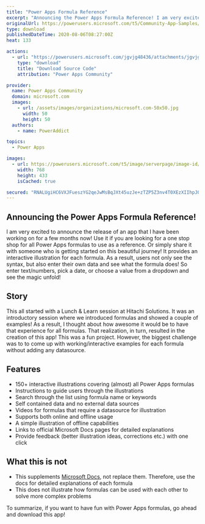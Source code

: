 ```yaml
---
title: "Power Apps Formula Reference"
excerpt: "Announcing the Power Apps Formula Reference! I am very excited to announce the release of an app that I have been working on for a few months now!"
originalUrl: https://powerusers.microsoft.com/t5/Community-App-Samples/Power-Apps-Formula-Reference/td-p/650191
type: download
publishedDateTime: 2020-08-06T08:27:00Z
heat: 133

actions:
  - url: "https://powerusers.microsoft.com/jgvjg48436/attachments/jgvjg48436/AppFeedbackGallery/595/1/Power%20Apps%20Formula%20Reference.msapp"
    type: "download"
    title: "Download Source Code"
    attribution: "Power Apps Community"

provider:
  name: Power Apps Community
  domain: microsoft.com
  images:
    - url: /assets/images/organizations/microsoft.com-50x50.jpg
      width: 50
      height: 50
  authors:
    - name: PowerAddict

topics:
  - Power Apps

images:
  - url: https://powerusers.microsoft.com/t5/image/serverpage/image-id/167596i84085114732BE585/image-size/large?v=1.0&px=999
    width: 768
    height: 433
    isCached: true

secured: "RNALUgiHC6VXJFueszYG2qeJwMsBqJXt45uzJe+zTZP5Z3nv4T0XEzXIIhpJQEYPFpcYzI8pYe00BfWwkulTDwBbL34uHly5zZKqrR8wuFcgOjOCc0P1maKmD4KdhKPsq1d16VhsB416GVjpAxMmH98TgJWfm8JxDOya9bkZY/KOkA+LIi1+oXf3r6xeFhDYyfTkaW3jReQBzaVB0BbhpKizZ/q64YzO4FmgLxzyLykSL8asSOhIrNiYFxQMT0UN1maqCo6TIPDgXhqMxwFvhoTNCkFyEWPYF4cGtAFjrVFTc354SIPz59Z1I29Y45fehTBk2wjrA3dCNRMGFVpygIeBUdXV88zuWD7ZiaEYPjbwup/OSnMdFA7FAiwBE1eVnU2/EBCEFoB9pFLRAY6rzJB3O2iXwTIJAxyPBzPdAicX4cXOs45760IzUexBT11P;AIWiDpGTom0FJz29ZkVAmQ=="
---
```

<h2 id="toc-hId-1763716600"><strong>Announcing the Power Apps Formula Reference!</strong></h2>
<p>I am very excited to announce the release of an app that I have been working on for a few months now! Use it if you are looking for a one stop shop for all Power Apps formulas to use as a reference. Or simply share it with someone who is getting started on this beautiful journey! It provides an interactive illustration for each formula. As a result, users not only see the syntax, but also enter their own data and see what the formula does! So enter text/numbers, pick a date, or choose a value from a dropdown and see the magic unfold!</p>
<h2 id="toc-hId--788440361"><strong>Story</strong></h2>
<p>This all started with a Lunch &amp; Learn session at Hitachi Solutions. It was an introductory session where we introduced formulas and showed a couple of examples! As a result, I thought about how awesome it would be to have that experience for all formulas. That realization, in turn, resulted in the creation of this app! This was a fun project. However, the biggest challenge was to to come up with working/interactive examples for each formula without adding any datasource.</p>
<h2 id="toc-hId-954369974"><strong>Features</strong></h2>
<ul>
<li>150+ interactive illustrations covering (almost) all Power Apps formulas</li>
<li>Instructions to guide users through the illustrations</li>
<li>Search through the list using formula name or keywords</li>
<li>Self contained data and no external data sources</li>
<li>Videos for formulas that require a datasource for illustration</li>
<li>Supports both online and offline usage</li>
<li>A simple illustration of offline capabilities</li>
<li>Links to official Microsoft Docs pages for detailed explanations</li>
<li>Provide feedback (better illustration ideas, corrections etc.) with one click</li>
</ul>
<h2 id="toc-hId--1597786987"><strong>What this is not</strong></h2>
<ul>
<li>This supplements<span>&nbsp;</span><a href="https://docs.microsoft.com/en-us/powerapps/maker/canvas-apps/formula-reference" target="_blank" rel="noopener nofollow noopener noreferrer">Microsoft Docs</a>, not replace them. Therefore, use the docs for detailed explanations of each formula</li>
<li>This does not illustrate how formulas can be used with each other to solve more complex problems</li>
</ul>
<p>To summarize, if you want to have fun with Power Apps formulas, go ahead and download this app!</p>

